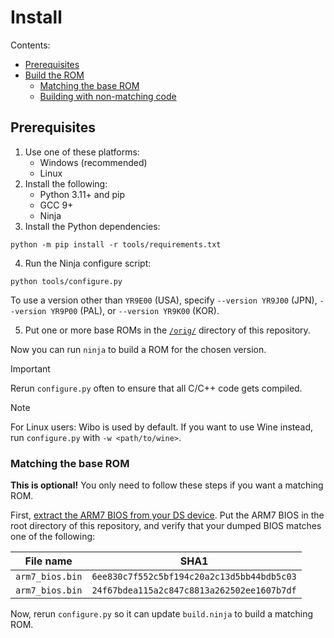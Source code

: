 # Install

Contents:

- [Prerequisites](#prerequisites)
- [Build the ROM](#build-the-rom)
    - [Matching the base ROM](#matching-the-base-rom)
    - [Building with non-matching code](#building-with-non-matching-code)

## Prerequisites

1. Use one of these platforms:
    - Windows (recommended)
    - Linux
2. Install the following:
    - Python 3.11+ and pip
    - GCC 9+
    - Ninja
3. Install the Python dependencies:
```shell
python -m pip install -r tools/requirements.txt
```
4. Run the Ninja configure script:
```shell
python tools/configure.py
```
To use a version other than `YR9E00` (USA), specify `--version YR9J00` (JPN), `--version YR9P00` (PAL), or `--version YR9K00` (KOR).

5. Put one or more base ROMs in the [`/orig/`](/orig/) directory of this repository.

Now you can run `ninja` to build a ROM for the chosen version.

> [!IMPORTANT]
> Rerun `configure.py` often to ensure that all C/C++ code gets compiled.

> [!NOTE]
> For Linux users: Wibo is used by default. If you want to use Wine instead, run `configure.py` with `-w <path/to/wine>`.

### Matching the base ROM

**This is optional!** You only need to follow these steps if you want a matching ROM.

First, [extract the ARM7 BIOS from your DS device](https://wiki.ds-homebrew.com/ds-index/ds-bios-firmware-dump). Put the
ARM7 BIOS in the root directory of this repository, and verify that your dumped BIOS matches one of the following:

| File name       | SHA1                                       |
| --------------- | ------------------------------------------ |
| `arm7_bios.bin` | `6ee830c7f552c5bf194c20a2c13d5bb44bdb5c03` |
| `arm7_bios.bin` | `24f67bdea115a2c847c8813a262502ee1607b7df` |

Now, rerun `configure.py` so it can update `build.ninja` to build a matching ROM.
